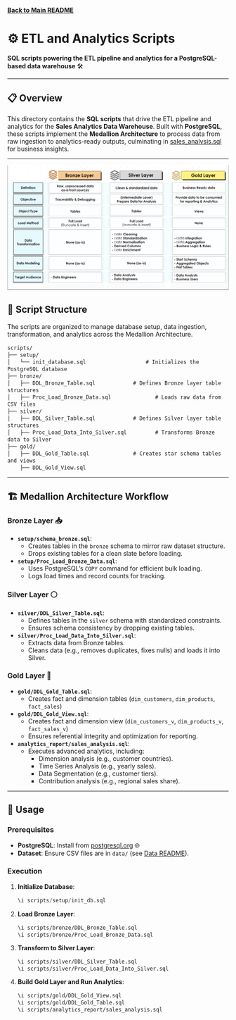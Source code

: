 **[Back to Main README](../README.md)**

# ⚙️ ETL and Analytics Scripts

**SQL scripts powering the ETL pipeline and analytics for a PostgreSQL-based data warehouse** 🛠️

---

## 📋 Overview

This directory contains the **SQL scripts** that drive the ETL pipeline and analytics for the **Sales Analytics Data Warehouse**. Built with **PostgreSQL**, these scripts implement the **Medallion Architecture** to process data from raw ingestion to analytics-ready outputs, culminating in [sales_analysis.sql](analytics_report/sales_analysis.sql) for business insights.

---
![data_integreation](https://github.com/jimi121/Data-Warehouse-Projects/blob/main/Sales%20Analytics%20Data%20Warehouse/doc/data_integration.PNG)

## 📂 Script Structure

The scripts are organized to manage database setup, data ingestion, transformation, and analytics across the Medallion Architecture.

```
scripts/
├── setup/
│   └── init_database.sql                   # Initializes the PostgreSQL database
├── bronze/
│   ├── DDL_Bronze_Table.sql            # Defines Bronze layer table structures
│   ├── Proc_Load_Bronze_Data.sql              # Loads raw data from CSV files
├── silver/
│   ├── DDL_Silver_Table.sql            # Defines Silver layer table structures
│   ├── Proc_Load_Data_Into_Silver.sql         # Transforms Bronze data to Silver
├── gold/
│   ├── DDL_Gold_Table.sql              # Creates star schema tables and views
    ├── DDL_Gold_View.sql
```

---

## 🏗️ Medallion Architecture Workflow

### Bronze Layer 📥
- **`setup/schema_bronze.sql`**:
  - Creates tables in the `bronze` schema to mirror raw dataset structure.
  - Drops existing tables for a clean slate before loading.
- **`setup/Proc_Load_Bronze_Data.sql`**:
  - Uses PostgreSQL’s `COPY` command for efficient bulk loading.
  - Logs load times and record counts for tracking.

### Silver Layer ⚪
- **`silver/DDL_Silver_Table.sql`**:
  - Defines tables in the `silver` schema with standardized constraints.
  - Ensures schema consistency by dropping existing tables.
- **`silver/Proc_Load_Data_Into_Silver.sql`**:
  - Extracts data from Bronze tables.
  - Cleans data (e.g., removes duplicates, fixes nulls) and loads it into Silver.

### Gold Layer 💎
- **`gold/DDL_Gold_Table.sql`**:
  - Creates fact and dimension tables (`dim_customers`, `dim_products`, `fact_sales`)
- **`gold/DDL_Gold_View.sql`**:
  - Creates fact and dimension view (`dim_customers_v`, `dim_products_v`, `fact_sales_v`)
  - Ensures referential integrity and optimization for reporting.
- **`analytics_report/sales_analysis.sql`**:
  - Executes advanced analytics, including:
    - Dimension analysis (e.g., customer countries).
    - Time Series Analysis (e.g., yearly sales).
    - Data Segmentation (e.g., customer tiers).
    - Contribution analysis (e.g., regional sales share).

---

## 🚀 Usage

### Prerequisites
- **PostgreSQL**: Install from [postgresql.org](https://www.postgresql.org/download/) 🌐
- **Dataset**: Ensure CSV files are in `data/` (see [Data README](../data/README.md)).

### Execution
1. **Initialize Database**:
    ```sql
    \i scripts/setup/init_db.sql
    ```
2. **Load Bronze Layer**:
    ```
    \i scripts/bronze/DDL_Bronze_Table.sql
    \i scripts/bronze/Proc_Load_Bronze_Data.sql
    ```
3. **Transform to Silver Layer**:
    ```
   \i scripts/silver/DDL_Silver_Table.sql
    \i scripts/silver/Proc_Load_Data_Into_Silver.sql
    ```
4. **Build Gold Layer and Run Analytics**:
    ```
    \i scripts/gold/DDL_Gold_View.sql
    \i scripts/gold/DDL_Gold_Table.sql
    \i scripts/analytics_report/sales_analysis.sql
    ```
